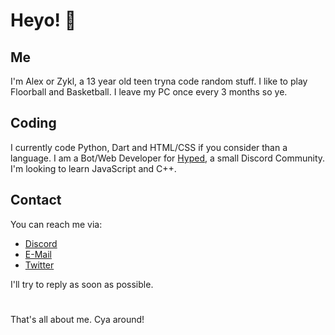 <!--
**Zykkl/zykkl** is a ✨ _special_ ✨ repository because its `README.md` (this file) appears on your GitHub profile.

Here are some ideas to get you started:

- 🔭 I’m currently working on ...
- 🌱 I’m currently learning ...
- 👯 I’m looking to collaborate on ...
- 🤔 I’m looking for help with ...
- 💬 Ask me about ...
- 📫 How to reach me: ...
- 😄 Pronouns: ...
- ⚡ Fun fact: ...
-->


# Heyo! 👋

## Me

I'm Alex or Zykl, a 13 year old teen tryna code random stuff.
I like to play Floorball and Basketball. I leave my PC once every 3 months so ye.


## Coding

I currently code Python, Dart and HTML/CSS if you consider than a language.
I am a Bot/Web Developer for [Hyped](https://discord.gg/xRM9vmCBpv), a small Discord Community.
I'm looking to learn JavaScript and C++.

## Contact

You can reach me via:
- [Discord](discord.com/users/673634598441320449)
- [E-Mail](mailto:alex.zykl@pm.me)
- [Twitter](https://twitter.com/Zykkl_)

I'll try to reply as soon as possible.

#
That's all about me. Cya around!
